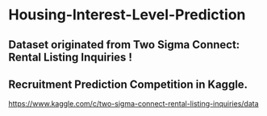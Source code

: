 # Housing-Interest-Level-Prediction

## Dataset originated from Two Sigma Connect: Rental Listing Inquiries ! 
## Recruitment Prediction Competition in Kaggle.

https://www.kaggle.com/c/two-sigma-connect-rental-listing-inquiries/data
